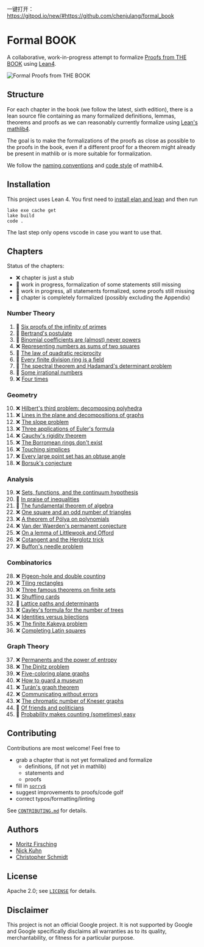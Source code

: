 一键打开：https://gitpod.io/new/#https://github.com/chenjulang/formal_book

# Formal BOOK

A collaborative, work-in-progress attempt to formalize [Proofs from THE BOOK](https://link.springer.com/book/10.1007/978-3-662-57265-8) using [Lean4](https://leanprover.github.io/lean4/doc/whatIsLean.html).


![Formal Proofs from THE BOOK](formal_proofs_form_the_book.svg)

## Structure

For each chapter in the book (we follow the latest, sixth edition), there is a lean source file containing as many formalized definitions, lemmas, theorems and proofs as we can reasonably currently formalize using [Lean's mathlib4](https://github.com/leanprover-community/mathlib4).

The goal is to make the formalizations of the proofs as close as possible to the proofs in the book, even if a different proof for a theorem might already be present in mathlib or is more suitable for formalization.

We follow the [naming conventions](https://github.com/leanprover-community/mathlib4/wiki/Porting-wiki#naming-convention) and [code style](https://leanprover-community.github.io/contribute/style.html) of mathlib4.

## Installation

This project uses Lean 4. You first need to [install elan and lean](https://leanprover.github.io/lean4/doc/setup.html) and then run
```shell
lake exe cache get
lake build
code .
```
The last step only opens vscode in case you want to use that.

## Chapters

Status of the chapters:

  - :x: chapter is just a stub
  - :thought_balloon: work in progress, formalization of some statements still missing
  - :speech_balloon: work in progress, all statements formalized, some proofs still missing
  - :tada: chapter is completely formalized (possibly excluding the Appendix)

### Number Theory
  1. :speech_balloon: [Six proofs of the infinity of primes](https://github.com/mo271/formal_book/blob/main/FormalBook/Chapter_01)
  2. :speech_balloon: [Bertrand's postulate](https://github.com/mo271/formal_book/blob/main/FormalBook/Chapter_02)
  3. :speech_balloon: [Binomial coefficients are (almost) never powers](https://github.com/mo271/formal_book/blob/main/FormalBook/Chapter_03)
  4. :x: [Representing numbers as sums of two squares](https://github.com/mo271/formal_book/blob/main/FormalBook/Chapter_04)
  5. :thought_balloon: [The law of quadratic reciprocity](https://github.com/mo271/formal_book/blob/main/FormalBook/Chapter_05)
  6. :thought_balloon: [Every finite division ring is a field](https://github.com/mo271/formal_book/blob/main/FormalBook/Chapter_06)
  7. :thought_balloon: [The spectral theorem and Hadamard's determinant problem](https://github.com/mo271/formal_book/blob/main/FormalBook/Chapter_07)
  8. :thought_balloon: [Some irrational numbers](https://github.com/mo271/formal_book/blob/main/FormalBook/Chapter_08)
  9. :x: [Four times ](https://github.com/mo271/formal_book/blob/main/FormalBook/Chapter_09)

### Geometry
  10. :x: [Hilbert's third problem: decomposing polyhedra](https://github.com/mo271/formal_book/blob/main/FormalBook/Chapter_10)
  11. :x: [Lines in the plane and decompositions of graphs](https://github.com/mo271/formal_book/blob/main/FormalBook/Chapter_11)
  12. :x: [The slope problem](https://github.com/mo271/formal_book/blob/main/FormalBook/Chapter_12)
  13. :x: [Three applications of Euler's formula](https://github.com/mo271/formal_book/blob/main/FormalBook/Chapter_13)
  14. :x: [Cauchy's rigidity theorem](https://github.com/mo271/formal_book/blob/main/FormalBook/Chapter_14)
  15. :x: [The Borromean rings don't exist](https://github.com/mo271/formal_book/blob/main/FormalBook/Chapter_15)
  16. :x: [Touching simplices](https://github.com/mo271/formal_book/blob/main/FormalBook/Chapter_16)
  17. :x: [Every large point set has an obtuse angle](https://github.com/mo271/formal_book/blob/main/FormalBook/Chapter_17)
  18. :x: [Borsuk's conjecture](https://github.com/mo271/formal_book/blob/main/FormalBook/Chapter_18)
### Analysis
  19. :x: [Sets, functions, and the continuum hypothesis](https://github.com/mo271/formal_book/blob/main/FormalBook/Chapter_19)
  20. :thought_balloon: [In praise of inequalities](https://github.com/mo271/formal_book/blob/main/FormalBook/Chapter_20)
  21. :thought_balloon: [The fundamental theorem of algebra](https://github.com/mo271/formal_book/blob/main/FormalBook/Chapter_21)
  22. :x: [One square and an odd number of triangles](https://github.com/mo271/formal_book/blob/main/FormalBook/Chapter_22)
  23. :x: [A theorem of Pólya on polynomials](https://github.com/mo271/formal_book/blob/main/FormalBook/Chapter_23)
  24. :x: [Van der Waerden's permanent conjecture](https://github.com/mo271/formal_book/blob/main/FormalBook/Chapter_24)
  25. :x: [On a lemma of Littlewook and Offord](https://github.com/mo271/formal_book/blob/main/FormalBook/Chapter_25)
  26. :x: [Cotangent and the Herglotz trick](https://github.com/mo271/formal_book/blob/main/FormalBook/Chapter_26)
  27. :x: [Buffon's needle problem](https://github.com/mo271/formal_book/blob/main/FormalBook/Chapter_27)
### Combinatorics
  28. :x: [Pigeon-hole and double counting](https://github.com/mo271/formal_book/blob/main/FormalBook/Chapter_28)
  29. :x: [Tiling rectangles](https://github.com/mo271/formal_book/blob/main/FormalBook/Chapter_29)
  30. :x: [Three famous theorems on finite sets](https://github.com/mo271/formal_book/blob/main/FormalBook/Chapter_30)
  31. :x: [Shuffling cards](https://github.com/mo271/formal_book/blob/main/FormalBook/Chapter_31)
  32. :thought_balloon: [Lattice paths and determinants](https://github.com/mo271/formal_book/blob/main/FormalBook/Chapter_32)
  33. :x: [Cayley's formula for the number of trees](https://github.com/mo271/formal_book/blob/main/FormalBook/Chapter_33)
  34. :x: [Identities versus bijections](https://github.com/mo271/formal_book/blob/main/FormalBook/Chapter_34)
  35. :x: [The finite Kakeya problem](https://github.com/mo271/formal_book/blob/main/FormalBook/Chapter_35)
  36. :x: [Completing Latin squares](https://github.com/mo271/formal_book/blob/main/FormalBook/Chapter_36)
### Graph Theory
  37. :x: [Permanents and the power of entropy](https://github.com/mo271/formal_book/blob/main/FormalBook/Chapter_37)
  38. :x: [The Dinitz problem](https://github.com/mo271/formal_book/blob/main/FormalBook/Chapter_38)
  39. :x: [Five-coloring plane graphs](https://github.com/mo271/formal_book/blob/main/FormalBook/Chapter_39)
  40. :x: [How to guard a museum](https://github.com/mo271/formal_book/blob/main/FormalBook/Chapter_40)
  41. :x: [Turán's graph theorem](https://github.com/mo271/formal_book/blob/main/FormalBook/Chapter_41)
  42. :x: [Communicating without errors](https://github.com/mo271/formal_book/blob/main/FormalBook/Chapter_42)
  43. :x: [The chromatic number of Kneser graphs](https://github.com/mo271/formal_book/blob/main/FormalBook/Chapter_43)
  44. :speech_balloon: [Of friends and politicians](https://github.com/mo271/formal_book/blob/main/FormalBook/Chapter_44)
  45. :thought_balloon: [Probability makes counting (sometimes) easy](https://github.com/mo271/formal_book/blob/main/FormalBook/Chapter_45)

## Contributing

Contributions are most welcome! Feel free to
  - grab a chapter that is not yet formalized and formalize
    - definitions, (if not yet in mathlib)
    - statements and
    - proofs
  - fill in [`sorry`s](https://github.com/search?q=repo%3Amo271%2Fformal_book+sorry+path%3A*.lean&type=code)
  - suggest improvements to proofs/code golf
  - correct typos/formatting/linting

See [`CONTRIBUTING.md`](CONTRIBUTING.md) for details.

## Authors

  - [Moritz Firsching](https://github.com/mo271)
  - [Nick Kuhn](https://github.com/nick-kuhn)
  - [Christopher Schmidt](https://github.com/C-h-r-i-s-x)

## License

Apache 2.0; see [`LICENSE`](LICENSE) for details.

## Disclaimer

This project is not an official Google project. It is not supported by
Google and Google specifically disclaims all warranties as to its quality,
merchantability, or fitness for a particular purpose.
